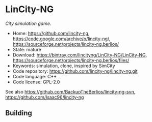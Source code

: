 # LinCity-NG

_City simulation game._

- Home: https://github.com/lincity-ng, https://code.google.com/archive/p/lincity-ng/, https://sourceforge.net/projects/lincity-ng.berlios/
- State: mature
- Download: https://bintray.com/lincityng/LinCity-NG/LinCity-NG, https://sourceforge.net/projects/lincity-ng.berlios/files/
- Keywords: simulation, clone, inspired by SimCity
- Code repository: https://github.com/lincity-ng/lincity-ng.git
- Code language: C++
- Code license: GPL-2.0

See also https://github.com/BackupTheBerlios/lincity-ng-svn, https://github.com/Isaac96/lincity-ng

## Building

